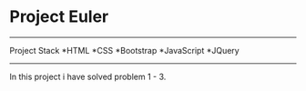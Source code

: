 # Project Euler
<hr> 
Project Stack
*HTML
*CSS
*Bootstrap
*JavaScript
*JQuery
<hr>
In this project i have solved problem 1 - 3.

